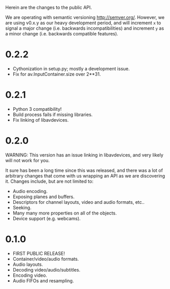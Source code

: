 Herein are the changes to the public API.

We are operating with semantic versioning <http://semver.org/>. However,
we are using v0.x.y as our heavy development period, and will increment `x`
to signal a major change (i.e. backwards incompatibilities) and increment
`y` as a minor change (i.e. backwards compatible features).


0.2.2
=====
- Cythonization in setup.py; mostly a development issue.
- Fix for av.InputContainer.size over 2**31.


0.2.1
=====
- Python 3 compatibility!
- Build process fails if missing libraries.
- Fix linking of libavdevices.


0.2.0
=====

WARNING: This version has an issue linking in libavdevices, and very likely
will not work for you.

It sure has been a long time since this was released, and there was a lot of
arbitrary changes that come with us wrapping an API as we are discovering it.
Changes include, but are not limited to:

- Audio encoding.
- Exposing planes and buffers.
- Descriptors for channel layouts, video and audio formats, etc..
- Seeking.
- Many many more properties on all of the objects.
- Device support (e.g. webcams).


0.1.0
=====
- FIRST PUBLIC RELEASE!
- Container/video/audio formats.
- Audio layouts.
- Decoding video/audio/subtitles.
- Encoding video.
- Audio FIFOs and resampling.

